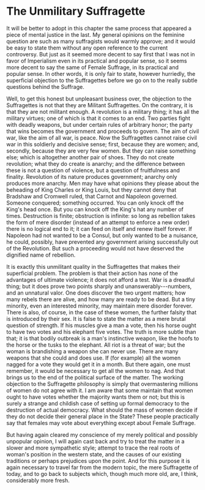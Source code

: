 # The Unmilitary Suffragette

It will be better to adopt in this chapter the same process that appeared a piece of mental justice in the last. My general opinions on the feminine question are such as many suffragists would warmly approve; and it would be easy to state them without any open reference to the current controversy. But just as it seemed more decent to say first that I was not in favor of Imperialism even in its practical and popular sense, so it seems more decent to say the same of Female Suffrage, in its practical and popular sense. In other words, it is only fair to state, however hurriedly, the superficial objection to the Suffragettes before we go on to the really subtle questions behind the Suffrage.

Well, to get this honest but unpleasant business over, the objection to the Suffragettes is not that they are Militant Suffragettes. On the contrary, it is that they are not militant enough. A revolution is a military thing; it has all the military virtues; one of which is that it comes to an end. Two parties fight with deadly weapons, but under certain rules of arbitrary honor; the party that wins becomes the government and proceeds to govern. The aim of civil war, like the aim of all war, is peace. Now the Suffragettes cannot raise civil war in this soldierly and decisive sense; first, because they are women; and, secondly, because they are very few women. But they can raise something else; which is altogether another pair of shoes. They do not create revolution; what they do create is anarchy; and the difference between these is not a question of violence, but a question of fruitfulness and finality. Revolution of its nature produces government; anarchy only produces more anarchy. Men may have what opinions they please about the beheading of King Charles or King Louis, but they cannot deny that Bradshaw and Cromwell ruled, that Carnot and Napoleon governed. Someone conquered; something occurred. You can only knock off the King's head once. But you can knock off the King's hat any number of times. Destruction is finite; obstruction is infinite: so long as rebellion takes the form of mere disorder (instead of an attempt to enforce a new order) there is no logical end to it; it can feed on itself and renew itself forever. If Napoleon had not wanted to be a Consul, but only wanted to be a nuisance, he could, possibly, have prevented any government arising successfully out of the Revolution. But such a proceeding would not have deserved the dignified name of rebellion.

It is exactly this unmilitant quality in the Suffragettes that makes their superficial problem. The problem is that their action has none of the advantages of ultimate violence; it does not afford a test. War is a dreadful thing; but it does prove two points sharply and unanswerably---numbers, and an unnatural valor. One does discover the two urgent matters; how many rebels there are alive, and how many are ready to be dead. But a tiny minority, even an interested minority, may maintain mere disorder forever. There is also, of course, in the case of these women, the further falsity that is introduced by their sex. It is false to state the matter as a mere brutal question of strength. If his muscles give a man a vote, then his horse ought to have two votes and his elephant five votes. The truth is more subtle than that; it is that bodily outbreak is a man's instinctive weapon, like the hoofs to the horse or the tusks to the elephant. All riot is a threat of war; but the woman is brandishing a weapon she can never use. There are many weapons that she could and does use. If (for example) all the women nagged for a vote they would get it in a month. But there again, one must remember, it would be necessary to get all the women to nag. And that brings us to the end of the political surface of the matter. The working objection to the Suffragette philosophy is simply that overmastering millions of women do not agree with it. I am aware that some maintain that women ought to have votes whether the majority wants them or not; but this is surely a strange and childish case of setting up formal democracy to the destruction of actual democracy. What should the mass of women decide if they do not decide their general place in the State? These people practically say that females may vote about everything except about Female Suffrage.

But having again cleared my conscience of my merely political and possibly unpopular opinion, I will again cast back and try to treat the matter in a slower and more sympathetic style; attempt to trace the real roots of woman's position in the western state, and the causes of our existing traditions or perhaps prejudices upon the point. And for this purpose it is again necessary to travel far from the modern topic, the mere Suffragette of today, and to go back to subjects which, though much more old, are, I think, considerably more fresh.
